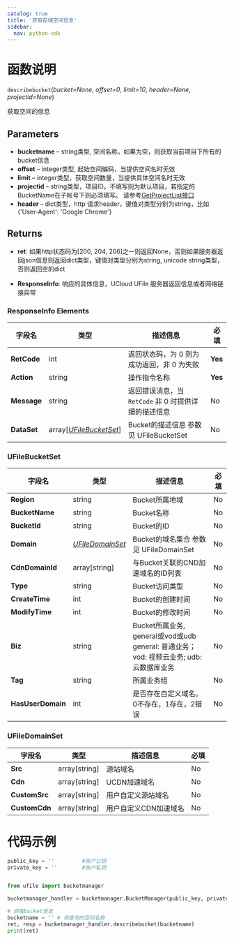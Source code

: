 ```yaml
---
catalog: true  
title: '获取存储空间信息'
sidebar:
  nav: python-sdk
---
```



# 函数说明

`describebucket`(*bucket=None*, *offset=0*, *limit=10*, *header=None*, *projectid=None*)

获取空间的信息

## Parameters
- **bucketname** – string类型, 空间名称，如果为空，则获取当前项目下所有的bucket信息
- **offset** – integer类型, 起始空间编码，当提供空间名时无效
- **limit** – integer类型，获取空间数量，当提供具体空间名时无效
- **projectid** – string类型，项目ID。不填写则为默认项目，若指定的BucketName在子帐号下则必须填写。 请参考[GetProjectList接口](https://docs.ucloud.cn/api/summary/get_project_list)
- **header** – dict类型，http 请求header，键值对类型分别为string，比如{'User-Agent': 'Google Chrome'}

## Returns

* **ret**: 如果http状态码为[200, 204, 206]之一则返回None，否则如果服务器返回json信息则返回dict类型，键值对类型分别为string, unicode string类型，否则返回空的dict

* **ResponseInfo**: 响应的具体信息，UCloud UFile 服务器返回信息或者网络链接异常

### ResponseInfo Elements

| 字段名      | 类型                                       | 描述信息                                             | 必填    |
| ----------- | ------------------------------------------ | ---------------------------------------------------- | ------- |
| **RetCode** | int                                        | 返回状态码，为 0 则为成功返回，非 0 为失败           | **Yes** |
| **Action**  | string                                     | 操作指令名称                                         | **Yes** |
| **Message** | string                                     | 返回错误消息，当 `RetCode` 非 0 时提供详细的描述信息 | No      |
| **DataSet** | array[[*UFileBucketSet*](#ufilebucketset)] | Bucket的描述信息 参数见 UFileBucketSet               | No      |

### UFileBucketSet

| 字段名            | 类型                                | 描述信息                                                     | 必填 |
| ----------------- | ----------------------------------- | ------------------------------------------------------------ | ---- |
| **Region**        | string                              | Bucket所属地域                                               | No   |
| **BucketName**    | string                              | Bucket名称                                                   | No   |
| **BucketId**      | string                              | Bucket的ID                                                   | No   |
| **Domain**        | [*UFileDomainSet*](#ufiledomainset) | Bucket的域名集合 参数见 UFileDomainSet                       | No   |
| **CdnDomainId**   | array[string]                       | 与Bucket关联的CND加速域名的ID列表                            | No   |
| **Type**          | string                              | Bucket访问类型                                               | No   |
| **CreateTime**    | int                                 | Bucket的创建时间                                             | No   |
| **ModifyTime**    | int                                 | Bucket的修改时间                                             | No   |
| **Biz**           | string                              | Bucket所属业务, general或vod或udb general: 普通业务； vod: 视频云业务; udb: 云数据库业务 | No   |
| **Tag**           | string                              | 所属业务组                                                   | No   |
| **HasUserDomain** | int                                 | 是否存在自定义域名。0不存在，1存在，2错误                    | No   |

### UFileDomainSet

| 字段名        | 类型          | 描述信息              | 必填 |
| ------------- | ------------- | --------------------- | ---- |
| **Src**       | array[string] | 源站域名              | No   |
| **Cdn**       | array[string] | UCDN加速域名          | No   |
| **CustomSrc** | array[string] | 用户自定义源站域名    | No   |
| **CustomCdn** | array[string] | 用户自定义CDN加速域名 | No   |

# 代码示例

<div class="copyable" markdown="1">

```python
public_key = ''         #账户公钥
private_key = ''        #账户私钥


from ufile import bucketmanager

bucketmanager_handler = bucketmanager.BucketManager(public_key, private_key)

# 获取bucket信息
bucketname = '' # 待查询的空间名称
ret, resp = bucketmanager_handler.describebucket(bucketname)
print(ret)
```
</div>
